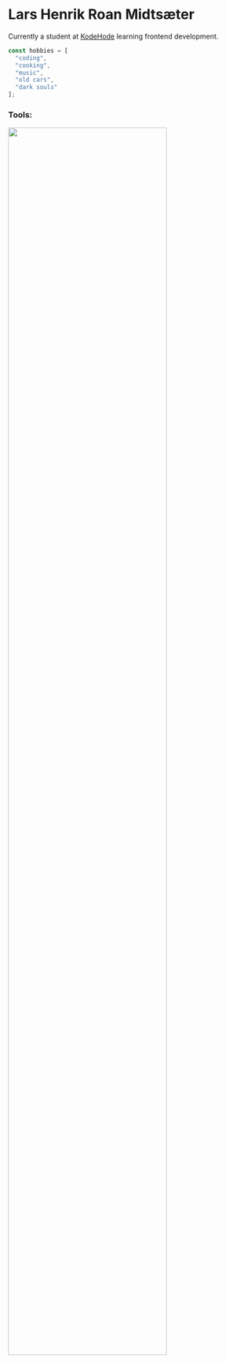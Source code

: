 # Lars Henrik Roan Midtsæter
Currently a student at <a href="https://www.kodehode.no/" target="_blank">KodeHode</a> learning frontend development.
```js
const hobbies = [
  "coding",
  "cooking",
  "music",
  "old cars",
  "dark souls"
];
```
### Tools:
<img width="80%" src="https://skillicons.dev/icons?i=js,html,css,react,nextjs,tailwind,npm,bash,linux,git,vscode">
